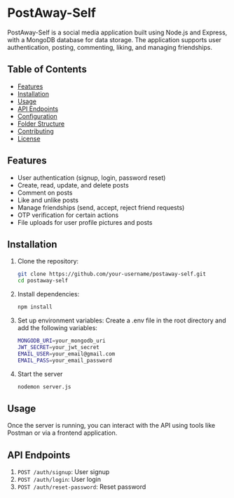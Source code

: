 # PostAway-Self

PostAway-Self is a social media application built using Node.js and Express, with a MongoDB database for data storage. The application supports user authentication, posting, commenting, liking, and managing friendships.

## Table of Contents

- [Features](#features)
- [Installation](#installation)
- [Usage](#usage)
- [API Endpoints](#api-endpoints)
- [Configuration](#configuration)
- [Folder Structure](#folder-structure)
- [Contributing](#contributing)
- [License](#license)

## Features

- User authentication (signup, login, password reset)
- Create, read, update, and delete posts
- Comment on posts
- Like and unlike posts
- Manage friendships (send, accept, reject friend requests)
- OTP verification for certain actions
- File uploads for user profile pictures and posts

## Installation

1. Clone the repository:

   ```bash
   git clone https://github.com/your-username/postaway-self.git
   cd postaway-self

   ```


2. Install dependencies:
   ```bash
   npm install
   ```


3. Set up environment variables:
   Create a .env file in the root directory and add the following variables:
    ```bash
    MONGODB_URI=your_mongodb_uri
    JWT_SECRET=your_jwt_secret
    EMAIL_USER=your_email@gmail.com
    EMAIL_PASS=your_email_password

   ```   


4. Start the server
    ```bash
    nodemon server.js
    ```


## Usage

Once the server is running, you can interact with the API using tools like Postman or via a frontend application.

## API Endpoints
1. `POST /auth/signup`: User signup
2. `POST /auth/login`: User login
3. `POST /auth/reset-password`: Reset password